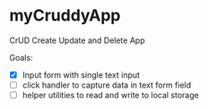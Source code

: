# myCruddyApp
CrUD Create Update and Delete App


Goals:

- [x] Input form with single text input
- [ ] click handler to capture data in text form field
- [ ] helper utilities to read and write to local storage
